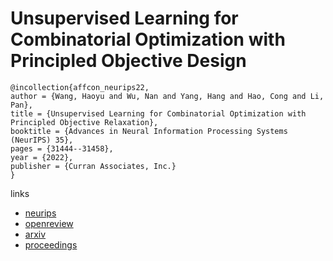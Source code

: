 # Unsupervised Learning for Combinatorial Optimization with Principled Objective Design

```
@incollection{affcon_neurips22,
author = {Wang, Haoyu and Wu, Nan and Yang, Hang and Hao, Cong and Li, Pan},
title = {Unsupervised Learning for Combinatorial Optimization with Principled Objective Relaxation},
booktitle = {Advances in Neural Information Processing Systems (NeurIPS) 35},
pages = {31444--31458},
year = {2022},
publisher = {Curran Associates, Inc.}
}
```

links
- [neurips](https://nips.cc/Conferences/2022/Schedule?showEvent=53017)
- [openreview](https://openreview.net/forum?id=HjNn9oD_v47)
- [arxiv](https://arxiv.org/abs/2207.05984)
- [proceedings](https://papers.nips.cc//paper_files/paper/2022/hash/cbc1ad2066f0afebbcea930c5688fc1f-Abstract-Conference.html)

